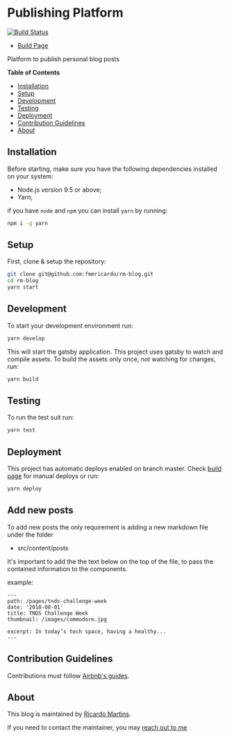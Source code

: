 [build-page]: https://semaphoreci.com/ricardofmm/rm-blog

# Publishing Platform

[![Build Status](https://semaphoreci.com/api/v1/projects/64991d2a-e7f5-4306-be71-0b2d6bbbd7ed/2852881/badge.svg)](https://semaphoreci.com/ricardofmm/rm-blog)

- [Build Page][build-page]

Platform to publish personal blog posts

**Table of Contents**

- [Installation](#installation)
- [Setup](#setup)
- [Development](#development)
- [Testing](#testing)
- [Deployment](#deployment)
- [Contribution Guidelines](#contribution-guidelines)
- [About](#about)

## Installation

Before starting, make sure you have the following dependencies installed on your system:

- Node.js version 9.5 or above;
- Yarn;

if you have `node` and `npm` you can install `yarn` by running:

```bash
npm i -g yarn
```

## Setup

First, clone & setup the repository:

```bash
git clone git@github.com:fmmricardo/rm-blog.git
cd rm-blog
yarn start
```

## Development

To start your development environment run:

```bash
yarn develop
```

This will start the gatsby application.
This project uses gatsby to watch and compile assets.
To build the assets only once, not watching for changes, run:

```bash
yarn build
```

## Testing

To run the test suit run:

```bash
yarn test
```

## Deployment

This project has automatic deploys enabled on branch master. Check [build page][build-page] for manual deploys or run:

```bash
yarn deploy
```

## Add new posts

To add new posts the only requirement is adding a new markdown file under the folder

- src/content/posts

It's important to add the the text below on the top of the file, to pass the contained information to the components.

example:

```
---
path: /pages/tnds-challenge-week
date: '2018-08-01'
title: TNDS Challenge Week
thumbnail: /images/commodore.jpg

excerpt: In today’s tech space, having a healthy...
---
```

## Contribution Guidelines

Contributions must follow [Airbnb's guides](https://github.com/airbnb/javascript).

## About

This blog is maintained by [Ricardo Martins](https://ricardomartins.netlify.com).

If you need to contact the maintainer, you may <a href="mailto:ricardofilipe5@sapo.pt">reach out to me</a>
